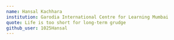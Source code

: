 ```yaml
---
name: Hansal Kachhara
institution: Garodia International Centre for Learning Mumbai
quote: Life is too short for long-term grudge
github_user: 1025Hansal
---
```

